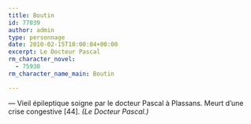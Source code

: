 ```yaml
---
title: Boutin
id: 77039
author: admin
type: personnage
date: 2010-02-15T10:00:04+00:00
excerpt: Le Docteur Pascal
rm_character_novel:
  - 75930
rm_character_name_main: Boutin

---
```

— Vieil épileptique soigne par le docteur Pascal à Plassans. Meurt d&rsquo;une crise congestive [44]. _(Le_ _Docteur Pascal.)_